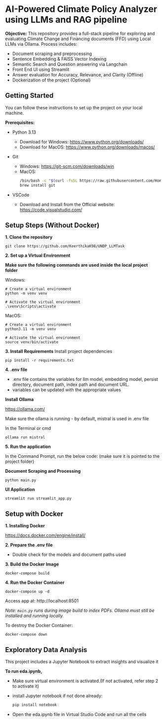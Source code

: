 # AI-Powered Climate Policy Analyzer using LLMs and RAG pipeline

**Objective:**
This repository provides a full-stack pipeline for exploring and evaluating Climate Change and Financing documents (FFD) using Local LLMs via Ollama.
Process includes:
- Document scraping and preprocessing
- Sentence Embedding & FAISS Vector Indexing
- Semantic Search and Question answering via Langchain
- Front End UI using Streamlit
- Answer evaluation for Accuracy, Relevance, and Clarity (Offline)
- Dockerization of the project (Optional)

## Getting Started

You can follow these instructions to set up the project on your local machine.

**Prerequisites:**

* Python 3.13
  - Download for Windows: https://www.python.org/downloads/
  - Download for MacOS: https://www.python.org/downloads/macos/

* Git
  - Windows: https://git-scm.com/downloads/win
  - MacOS:
    ```bash
    /bin/bash -c "$(curl -fsSL https://raw.githubusercontent.com/Homebrew/install/HEAD/install.sh)"
    brew install git
    ```
* VSCode
  - Download and Install from the Official website: https://code.visualstudio.com/

## Setup Steps (Without Docker)
**1. Clone the repository**

`git clone https://github.com/KeerthikaK98/UNDP_LLMTask `

**2. Set up a Virtual Environment**

**Make sure the following commands are used inside the local project folder**

Windows:
```
# Create a virtual environment
python -m venv venv

# Activate the virtual environment
.\venv\Scripts\activate
```
MacOS:
```
# Create a virtual environment
python3.11 -m venv venv

# Activate the virtual environment
source venv/bin/activate
```

**3. Install Requirements**
Install project dependencies

`pip install -r requirements.txt`

**4. .env file**

- .env file contains the variables for llm model, embedding model, persist directory, document path, index path and document URL.
- variables can be updated with the appropriate values

**Install Ollama**

https://ollama.com/

Make sure the ollama is running - by default, mistral is used in .env file

In the Terminal or cmd

```
ollama run mistral
```

**5. Run the application**

In the Command Prompt, run the below code: (make sure it is pointed to the project folder)

**Document Scraping and Processing**
```
python main.py
```
**UI Application**
```
streamlit run streamlit_app.py
```

## Setup with Docker

**1. Installing Docker**

https://docs.docker.com/engine/install/

**2. Prepare the .env file**
- Double check for the models and document paths used
  
**3. Build the Docker Image**
```
docker-compose build
```

**4. Run the Docker Container**
```
docker-compose up -d
```
Access app at: http://localhost:8501

*Note: `main.py` runs during image build to index PDFs. Ollama must still be installed and running locally.*

To destroy the Docker Container:
```
docker-compose down
```
## Exploratory Data Analysis

This project includes a Jupyter Notebook to extract insights and visualize it

**To run eda.ipynb,**
- Make sure virtual environment is activated.(If not activated, refer step 2 to activate it)
- install Jupyter notebook if not done already:
  ```bash
  pip install notebook
  ```

- Open the eda.ipynb file in Virtual Studio Code and run all the cells 





